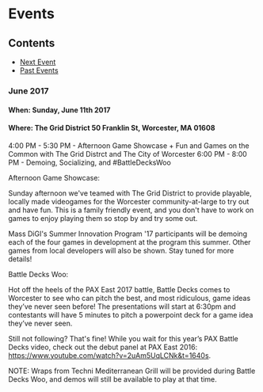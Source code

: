 # Events

## Contents
+ [Next Event](#next)
+ [Past Events](#past)

### June 2017
<a name="next"></a>
#### When: Sunday, June 11th 2017
#### Where: The Grid District 50 Franklin St, Worcester, MA 01608

4:00 PM - 5:30 PM - Afternoon Game Showcase + Fun and Games on the Common with The Grid Distrct and The City of Worcester
6:00 PM - 8:00 PM - Demoing, Socializing, and #BattleDecksWoo

Afternoon Game Showcase:

Sunday afternoon we've teamed with The Grid District to provide playable, locally made videogames for the Worcester community-at-large to try out and have fun. This is a family friendly event, and you don't have to work on games to enjoy playing them so stop by and try some out.

Mass DiGI's Summer Innovation Program '17 participants will be demoing each of the four games in development at the program this summer. Other games from local developers will also be shown. Stay tuned for more details!

Battle Decks Woo:

Hot off the heels of the PAX East 2017 battle, Battle Decks comes to Worcester to see who can pitch the best, and most ridiculous, game ideas they’ve never seen before! The presentations will start at 6:30pm and contestants will have 5 minutes to pitch a powerpoint deck for a game idea they’ve never seen.

Still not following? That's fine! While you wait for this year’s PAX Battle Decks video, check out the debut panel at PAX East 2016: https://www.youtube.com/watch?v=2uAm5UqLCNk&t=1640s.

NOTE: Wraps from Techni Mediterranean Grill will be provided during Battle Decks Woo, and demos will still be available to play at that time.
